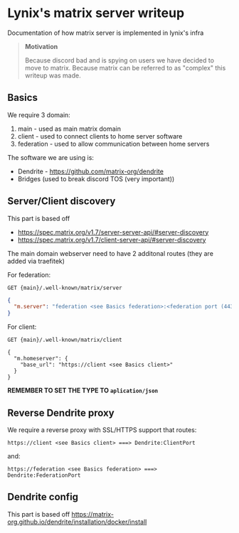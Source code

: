 # Lynix's matrix server writeup

Documentation of how matrix server is implemented in lynix's infra

> **Motivation**
> 
> Because discord bad and is spying on users we have decided to move to matrix.
> Because matrix can be referred to as "complex" this writeup was made.

## Basics

We require 3 domain:
1. main - used as main matrix domain
2. client - used to connect clients to home server software
3. federation - used to allow communication between home servers

The software we are using is: 
 - Dendrite - https://github.com/matrix-org/dendrite
 - Bridges (used to break discord TOS (very important))

## Server/Client discovery

This part is based off
 - https://spec.matrix.org/v1.7/server-server-api/#server-discovery
 - https://spec.matrix.org/v1.7/client-server-api/#server-discovery

The main domain webserver need to have 2 additonal routes (they are added via traefitek)

For federation:
```
GET {main}/.well-known/matrix/server 
```
```json
{
  "m.server": "federation <see Basics federation>:<federation port (443)>"
}
```

For client:
```
GET {main}/.well-known/matrix/client 
```
```
{
  "m.homeserver": {
    "base_url": "https://client <see Basics client>"
  }
}
```

**REMEMBER TO SET THE TYPE TO `aplication/json`**

## Reverse Dendrite proxy

We require a reverse proxy with SSL/HTTPS support that routes:

```
https://client <see Basics client> ===> Dendrite:ClientPort
```
and:

```
https://federation <see Basics federation> ===> Dendrite:FederationPort
```

## Dendrite config

This part is based off https://matrix-org.github.io/dendrite/installation/docker/install
